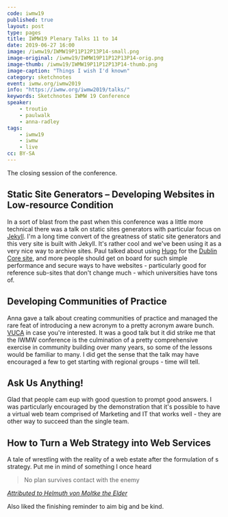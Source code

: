```yaml
---
code: iwmw19
published: true
layout: post
type: pages
title: IWMW19 Plenary Talks 11 to 14
date: 2019-06-27 16:00
image: /iwmw19/IWMW19P11P12P13P14-small.png
image-original: /iwmw19/IWMW19P11P12P13P14-orig.png
image-thumb: /iwmw19/IWMW19P11P12P13P14-thumb.png
image-caption: "Things I wish I'd known"
category: sketchnotes
event: iwmw.org/iwmw2019
info: "https://iwmw.org/iwmw2019/talks/"
keywords: Sketchnotes IWMW 19 Conference
speaker:
    - troutio
    - paulwalk
    - anna-radley
tags:
    - iwmw19
    - iwmw
    - live
cc: BY-SA
---
```

The closing session of the conference.

## Static Site Generators – Developing Websites in Low-resource Condition

In a sort of blast from the past when this conference was a little more technical there was a talk on static sites generators with particular focus on [Jekyll][jekyll]. I'm a long time convert of the greatness of static site generators and this very site is built with Jekyll. It's rather cool and we've been using it as a very nice way to archive sites. Paul talked about using [Hugo][hugo] for the [Dublin Core site][dub], and more people should get on board for such simple performance and secure ways to have websites - particularly good for reference sub-sites that don't change much - which universities have tons of.

## Developing Communities of Practice

Anna gave a talk about creating communities of practice and managed the rare feat of introducing a new acronym to a pretty acronym aware bunch. [VUCA][vuca] in case you're interested. It was a good talk but it did strike me that the IWMW conference is the culmination of a pretty comprehensive exercise in community building over many years, so some of the lessons would be familiar to many. I did get the sense that the talk may have encouraged a few to get starting with regional groups - time will tell.

## Ask Us Anything!

Glad that people cam eup with good question to prompt good answers. I was particularly encouraged by the demonstration that it's possible to have a virtual web team comprised of Marketing and IT that works well - they are other way to succeed than the single team.

## How to Turn a Web Strategy into Web Services

A tale of wrestling with the reality of a web estate after the formulation of s strategy. Put me in mind of something I once heard

> No plan survives contact with the enemy

_[Attributed to Helmuth von Moltke the Elder][wiki]_

Also liked the finishing reminder to aim big and be kind.

[wiki]: https://en.wikiquote.org/wiki/Helmuth_von_Moltke_the_Elder
[vuca]: https://en.wikipedia.org/wiki/Volatility,_uncertainty,_complexity_and_ambiguity
[hugo]: https://gohugo.io/
[jekyll]: https://jekyllrb.com/
[dub]: http://dublincore.org/
